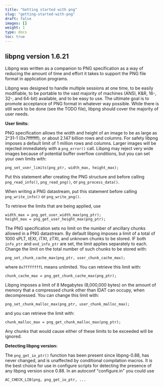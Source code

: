```yaml
---
title: "Getting started with png"
slug: "getting-started-with-png"
draft: false
images: []
weight: 1
type: docs
toc: true
---
```


## libpng version 1.6.21
Libpng was written as a companion to PNG specification as a way of reducing the amount of time and effort it takes to support the PNG file format in application programs.

Libpng was designed to handle multiple sessions at one time, to be easily modifiable, to be portable to the vast majority of machines (ANSI, K&R, 16-, 32-, and 64-bit) available, and to be easy to use. The ultimate goal is to promote acceptance of PNG format in whatever way possible. While there is still work to be done (see the TODO file), libpng should cover the majority of user needs.

**User limits:**

PNG specification allows the width and height of an image to be as large as 2^31-1 (0x7fffffff), or about 2.147 billion rows and columns. For safety libpng imposes a default limit of 1 million rows and columns. Larger images will be rejected immediately with a `png_error()` call. Libpng may reject very wide images because of potential buffer overflow conditions, but you can set your own limits with:

    png_set_user_limits(png_ptr, width_max, height_max);


Put this statement after creating the PNG structure and before calling `png_read_info()`, `png_read_png()`, or `png_process_data()`.

When writing a PNG datastream, put this statement before calling `png_write_info()` or `png_write_png()`.

To retrieve the limits that are being applied, use

    width_max = png_get_user_width_max(png_ptr);
    height_max = png_get_user_height_max(png_ptr);

The PNG specification sets no limit on the number of ancillary chunks allowed in a PNG datastream. By default libpng imposes a limit of a total of 1000 sPLT, tEXt, iTXt, zTXt, and unknown chunks to be stored. IF both `info_ptr` and `end_info_ptr` are set, the limit applies separately to each. Change the limit on the total number of such chunks to be stored with:

    png_set_chunk_cache_max(png_ptr, user_chunk_cache_max);

where `0x7fffffffL` means unlimited. You can retrieve this limit with:

    chunk_cache_max = png_get_chunk_cache_max(png_ptr);

Libpng imposes a limit of 8 Megabytes (8,000,000 bytes) on the amount of memory that a compressed chunk other than IDAT can occupy, when decompressed. You can change this limit with:

    png_set_chunk_malloc_max(png_ptr, user_chunk_malloc_max);

and you can retrieve the limit with:

    chunk_malloc_max = png_get_chunk_malloc_max(png_ptr);

Any chunks that would cause either of these limits to be exceeded will be ignored.

**Detecting libpng version:**

The `png_get_io_ptr()` function has been present since libpng-0.88, has never
changed, and is unaffected by conditional compilation macros.  It is the
best choice for use in configure scripts for detecting the presence of any
libpng version since 0.88.  In an autoconf "configure.in" you could use

    AC_CHECK_LIB(png, png_get_io_ptr, ...



